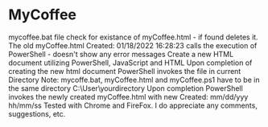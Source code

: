 # MyCoffee
mycoffee.bat file check for existance of myCoffee.html - if found deletes it.
The old myCoffee.html Created: 01/18/2022 16:28:23
calls the execution of PowerShell - doesn't show any error messages
Create a new HTML document utilizing PowerShell, JavaScript and HTML
Upon completion of creating the new html document PowerShell invokes the file in current Directory
Note: mycoffe.bat, myCoffee.html and myCoffee.ps1 have to be in the same directory C:\User\yourdirectory
Upon completion PowerShell invokes the newly created myCoffee.html with new Created: mm/dd/yyy hh/mm/ss
Tested with Chrome and FireFox.
I do appreciate any comments, suggestions, etc.
